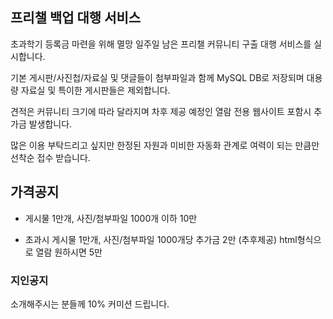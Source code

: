 ## 프리챌 백업 대행 서비스

초과학기 등록금 마련을 위해 멸망 일주일 남은 프리챌 커뮤니티 구출 대행 서비스를 실시합니다.  

기본 게시판/사진첩/자료실 및 댓글들이 첨부파일과 함께 MySQL DB로 저장되며 대용량 자료실 및 특이한 게시판들은 제외합니다.  

견적은 커뮤니티 크기에 따라 달라지며 차후 제공 예정인 열람 전용 웹사이트 포함시 추가금 발생합니다.  

많은 이용 부탁드리고 싶지만 한정된 자원과 미비한 자동화 관계로 여력이 되는 만큼만 선착순 접수 받습니다.  



## 가격공지

- 게시물 1만개, 사진/첨부파일 1000개 이하 10만

- 초과시 게시물 1만개, 사진/첨부파일 1000개당 추가금 2만
  (추후제공) html형식으로 열람 원하시면 5만


### 지인공지

소개해주시는 분들께 10% 커미션 드립니다.
